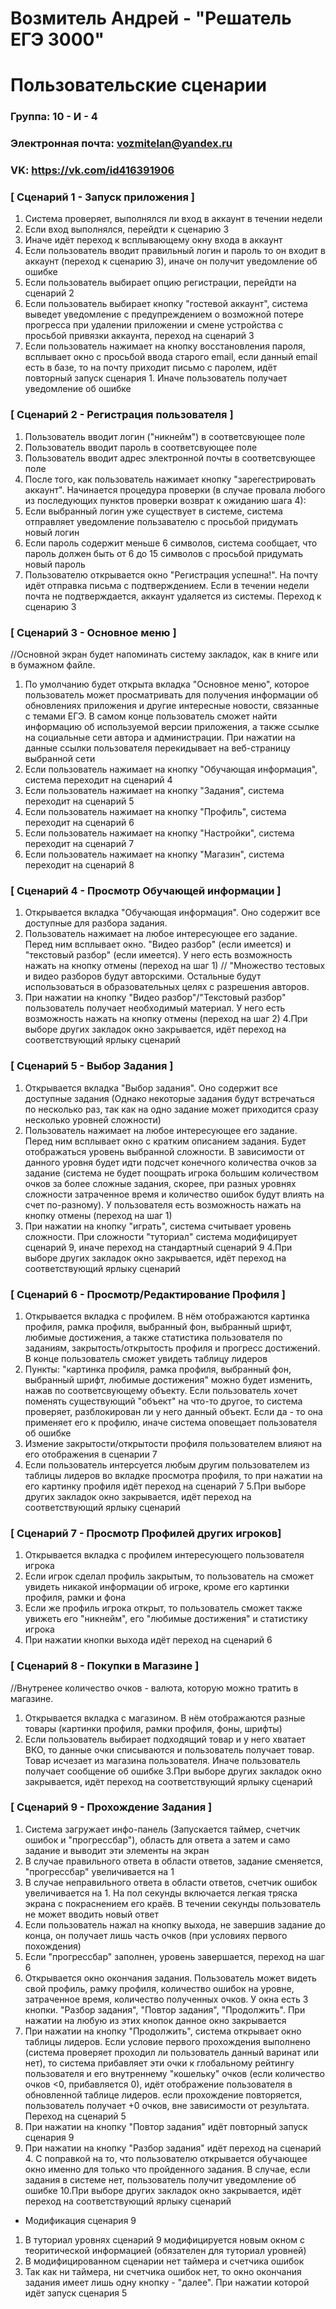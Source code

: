 # Возмитель Андрей - "Решатель ЕГЭ 3000"
# Пользовательские сценарии

### Группа: 10 - И - 4
### Электронная почта: vozmitelan@yandex.ru
### VK: https://vk.com/id416391906


### [ Сценарий 1 - Запуск приложения ]

1. Система проверяет, выполнялся ли вход в аккаунт в течении недели
2. Если вход выполнялся, перейдти к сценарию 3
3. Иначе идёт переход к всплывающему окну входа в аккаунт
4. Если пользователь вводит правильный логин и пароль то он входит в аккаунт (переход к сценарию 3), иначе он получит уведомление об ошибке
5. Если пользователь выбирает опцию регистрации, перейдти на сценарий 2
6. Если пользователь выбирает кнопку "гостевой аккаунт", система выведет уведомление с предупреждением о возможной потере прогресса при удалении приложении и смене устройства с просьбой привязки аккаунта, переход на сценарий 3
7. Если пользователь нажимает на кнопку восстановления пароля, всплывает окно с просьбой ввода старого email, если данный email есть в базе, то на почту приходит письмо с паролем, идёт повторный запуск сценария 1. Иначе пользователь получает уведомление об ошибке

### [ Сценарий 2 - Регистрация пользователя ]

1. Пользователь вводит логин ("никнейм") в соответсвующее поле
2. Пользователь вводит пароль в соответсвующее поле
3. Пользователь вводит адрес электронной почты в соответсвующее поле
4. После того, как пользователь нажимает кнопку "зарегестрировать аккаунт". Начинается процедура проверки (в случае провала любого из последующих пунктов проверки возврат к ожиданию шага 4):
5. Если выбранный логин уже существует в системе, система отправляет уведомление пользавателю с просьбой придумать новый логин
6. Если пароль содержит меньше 6 символов, система сообщает, что пароль должен быть от 6 до 15 символов с просьбой придумать новый пароль
7. Пользователю открывается окно "Регистрация успешна!". На почту идёт отправка письма с подтверждением. Если в течении недели почта не подтверждается, аккаунт удаляется из системы. Переход к сценарию 3

### [ Сценарий 3 - Основное меню ]

//Основной экран будет напоминать систему закладок, как в книге или в бумажном файле.
1. По умолчанию будет открыта вкладка "Основное меню", которое пользователь может просматривать для получения информации об обновлениях приложения и другие интересные новости, связанные с темами ЕГЭ. В самом конце пользователь сможет найти информацию об используемой версии приложения, а также ссылке на социальные сети автора и администрации. При нажатии на данные ссылки пользователя перекидывает на веб-страницу выбранной сети
2. Если пользователь нажимает на кнопку "Обучающая информация", система переходит на сценарий 4
3. Если пользователь нажимает на кнопку "Задания", система переходит на сценарий 5
4. Если пользователь нажимает на кнопку "Профиль", система переходит на сценарий 6
5. Если пользователь нажимает на кнопку "Настройки", система переходит на сценарий 7
6. Если пользователь нажимает на кнопку "Магазин", система переходит на сценарий 8

### [ Сценарий 4 - Просмотр Обучающей информации ]

1. Открывается вкладка "Обучающая информация". Оно содержит все доступные для разбора задания.
2. Пользователь нажимает на любое интересующее его задание. Перед ним всплывает окно. "Видео разбор" (если имеется) и "текстовый разбор" (если имеется). У него есть возможность нажать на кнопку отмены (переход на шаг 1)
// "Множество тестовых и видео разборов будут авторскими. Остальные будут использоваться в образовательных целях с разрешения авторов.
3. При нажатии на кнопку "Видео разбор"/"Текстовый разбор" пользователь получает необходимый материал. У него есть возможность нажать на кнопку отмены (переход на шаг 2)
4.При выборе других закладок окно закрывается, идёт переход на соответствующий ярлыку сценарий

### [ Сценарий 5 - Выбор Задания ]

1. Открывается вкладка "Выбор задания". Оно содержит все доступные задания (Однако некоторые задания будут встречаться по несколько раз, так как на одно задание может приходится сразу несколько уровней сложности)
2. Пользователь нажимает на любое интересующее его задание. Перед ним всплывает окно с кратким описанием задания. Будет отображаться уровень выбранной сложности. В зависимости от данного уровня будет идти подсчет конечного количества очков за задание (система не будет поощрать игрока большим количеством очков за более сложные задания, скорее, при разных уровнях сложности затраченное время и количество ошибок будут влиять на счет по-разному). У пользователя есть возможность нажать на кнопку отмены (переход на шаг 1)
3. При нажатии на кнопку "играть", система считывает уровень сложности. При сложности "туториал" система модифицирует сценарий 9, иначе переход на стандартный сценарий 9
4.При выборе других закладок окно закрывается, идёт переход на соответствующий ярлыку сценарий

### [ Сценарий 6 - Просмотр/Редактирование Профиля ]

1. Открывается вкладка с профилем. В нём отображаются картинка профиля, рамка профиля, выбранный фон, выбранный шрифт, любимые достижения, а также статистика пользователя по заданиям, закрытость/открытость профиля и прогресс достижений. В конце пользователь сможет увидеть таблицу лидеров
2. Пункты: "картинка профиля, рамка профиля, выбранный фон, выбранный шрифт, любимые достижения" можно будет изменить, нажав по соответсвующему объекту. Если пользователь хочет поменять существующий "объект" на что-то другое, то система проверяет, разблокирован ли у него данный объект. Если да - то она применяет его к профилю, иначе система оповещает пользователя об ошибке
3. Измение закрытости/открытости профиля пользователем влияют на его отображения в сценарии 7
4. Если пользователь интерсуется любым другим пользователем из таблицы лидеров во вкладке просмотра профиля, то при нажатии на его картинку профиля идёт переход на сценарий 7
5.При выборе других закладок окно закрывается, идёт переход на соответствующий ярлыку сценарий

### [ Сценарий 7 - Просмотр Профилей других игроков]

1. Открывается вкладка с профилем интересующего пользователя игрока
2. Если игрок сделал профиль закрытым, то пользователь на сможет увидеть никакой информации об игроке, кроме его картинки профиля, рамки и фона
3. Если же профиль игрока открыт, то пользователь сможет также увижеть его "никнейм", его "любимые достижения" и статистику игрока
4. При нажатии кнопки выхода идёт переход на сценарий 6

### [ Сценарий 8 - Покупки в Магазине ]

//Внутренее количество очков - валюта, которую можно тратить в магазине.
1. Открывается вкладка с магазином. В нём отображаются разные товары (картинки профиля, рамки профиля, фоны, шрифты)
2. Если пользователь выбирает подходящий товар и у него хватает ВКО, то данные очки списываются и пользователь получает товар. Товар исчезает из магазина пользователя. Иначе пользователь получает сообщение об ошибке
3.При выборе других закладок окно закрывается, идёт переход на соответствующий ярлыку сценарий

### [ Сценарий 9 - Прохождение Задания ]

1. Система загружает инфо-панель (Запускается таймер, счетчик ошибок и "прогрессбар"), область для ответа а затем и само задание и выводит эти элементы на экран
2. В случае правильного ответа в области ответов, задание сменяется, "прогрессбар" увеличивается на 1
3. В случае неправильного ответа в области ответов, счетчик ошибок увеличивается на 1. На пол секунды включается легкая тряска экрана с покраснением его краёв. В течении секунды пользователь не может вводить новый ответ
4. Если пользователь нажал на кнопку выхода, не завершив задание до конца, он получает лишь часть очков (при условиях первого похождения)
5. Если "прогрессбар" заполнен, уровень завершается, переход на шаг 6
6. Открывается окно окончания задания. Пользователь может видеть свой профиль, рамку профиля, количество ошибок на уровне, затраченное время, количество полученных очков. У окна есть 3 кнопки. "Разбор задания", "Повтор задания", "Продолжить". При нажатии на любую из этих кнопок данное окно закрывается
7. При нажатии на кнопку "Продолжить", система открывает окно таблицы лидеров. Если условие первого прохождения выполнено (система проверяет проходил ли пользователь данный варинат или нет), то система прибавляет эти очки к глобальному рейтингу пользователя и его внутреннему "кошельку" очков (если количество очков <0, прибавляется 0), идёт отображение пользователя в обновленной таблице лидеров. если прохождение повторяется, пользователь получает +0 очков, вне зависимости от результата. Переход на сценарий 5
8. При нажатии на кнопку "Повтор задания" идёт повторный запуск сценария 9
9. При нажатии на кнопку "Разбор задания" идёт переход на сценарий 4. С поправкой на то, что пользователю открывается обучающее окно именно для только что пройденного задания. В случае, если задания в системе нет, пользователь получит уведомление об ошибке
10.При выборе других закладок окно закрывается, идёт переход на соответствующий ярлыку сценарий
* Модификация сценария 9
1. В туториал уровнях сценарий 9 модифицируется новым окном с теоритической информацией (обязателен для туториал уровней)
2. В модифицированном сценарии нет таймера и счетчика ошибок
3. Так как ни таймера, ни счетчика ошибок нет, то окно окончания задания имеет лишь одну кнопку - "далее". При нажатии которой идёт запуск сценария 5
